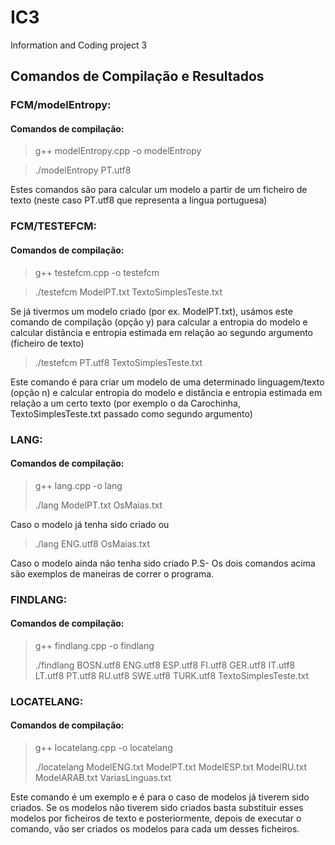 # IC3
Information and Coding project 3

## Comandos de Compilação e Resultados

### FCM/modelEntropy:
#### Comandos de compilação:
> g++ modelEntropy.cpp -o modelEntropy

>./modelEntropy PT.utf8

Estes comandos são para calcular um modelo a partir de um ficheiro de texto (neste caso PT.utf8 que representa a lingua portuguesa)

### FCM/TESTEFCM:
#### Comandos de compilação:
> g++ testefcm.cpp -o testefcm


> ./testefcm ModelPT.txt TextoSimplesTeste.txt

Se já tivermos um modelo criado (por ex. ModelPT.txt), usámos este comando de compilação 
(opção y) para calcular a entropia do modelo e calcular distância e entropia estimada 
em relação ao segundo argumento (ficheiro de texto) 

> ./testefcm PT.utf8 TextoSimplesTeste.txt

Este comando é para criar um modelo de uma determinado linguagem/texto (opção n) e
calcular entropia do modelo e distância e entropia estimada em relação a um certo texto
(por exemplo o da Carochinha, TextoSimplesTeste.txt passado como segundo argumento)

### LANG:
#### Comandos de compilação:
> g++ lang.cpp -o lang
>
> ./lang ModelPT.txt OsMaias.txt

Caso o modelo já tenha sido criado ou

> ./lang ENG.utf8 OsMaias.txt
 
Caso o modelo ainda não tenha sido criado
P.S- Os dois comandos acima são exemplos de maneiras de correr o programa.

### FINDLANG:
#### Comandos de compilação:
> g++ findlang.cpp -o findlang
> 
> ./findlang BOSN.utf8 ENG.utf8 ESP.utf8 FI.utf8 GER.utf8 IT.utf8 LT.utf8 PT.utf8 RU.utf8 SWE.utf8 TURK.utf8 TextoSimplesTeste.txt

### LOCATELANG:
#### Comandos de compilação:
> g++ locatelang.cpp -o locatelang
>
> ./locatelang ModelENG.txt ModelPT.txt ModelESP.txt ModelRU.txt ModelARAB.txt VariasLinguas.txt

Este comando é um exemplo e é para o caso de modelos já tiverem sido criados. Se os modelos não tiverem sido criados basta substituir esses modelos por ficheiros de texto e posteriormente, depois de executar o comando, vão ser criados os modelos para cada um desses ficheiros.

